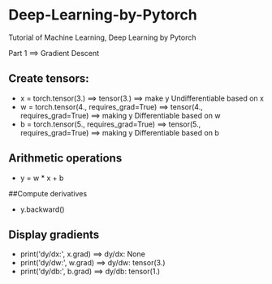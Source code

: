 # Deep-Learning-by-Pytorch
Tutorial of Machine Learning, Deep Learning by Pytorch

Part 1 ==> Gradient Descent

## Create tensors:
- x = torch.tensor(3.) ==> tensor(3.) ==> make y Undifferentiable based on x
- w = torch.tensor(4., requires_grad=True) ==> tensor(4., requires_grad=True) ==> making y Differentiable based on w 
- b = torch.tensor(5., requires_grad=True) ==> tensor(5., requires_grad=True) ==> making y Differentiable based on b 

## Arithmetic operations
 
-  y = w * x + b

##Compute derivatives
 
- y.backward()

## Display gradients

- print('dy/dx:', x.grad) ==> dy/dx: None
- print('dy/dw:', w.grad) ==> dy/dw: tensor(3.)
- print('dy/db:', b.grad) ==> dy/db: tensor(1.)






